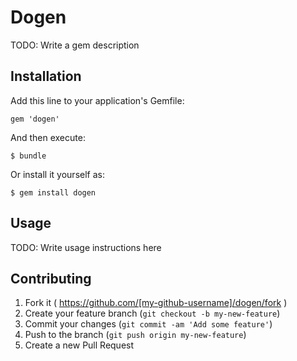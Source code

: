 # Dogen

TODO: Write a gem description

## Installation

Add this line to your application's Gemfile:

    gem 'dogen'

And then execute:

    $ bundle

Or install it yourself as:

    $ gem install dogen

## Usage

TODO: Write usage instructions here

## Contributing

1. Fork it ( https://github.com/[my-github-username]/dogen/fork )
2. Create your feature branch (`git checkout -b my-new-feature`)
3. Commit your changes (`git commit -am 'Add some feature'`)
4. Push to the branch (`git push origin my-new-feature`)
5. Create a new Pull Request
